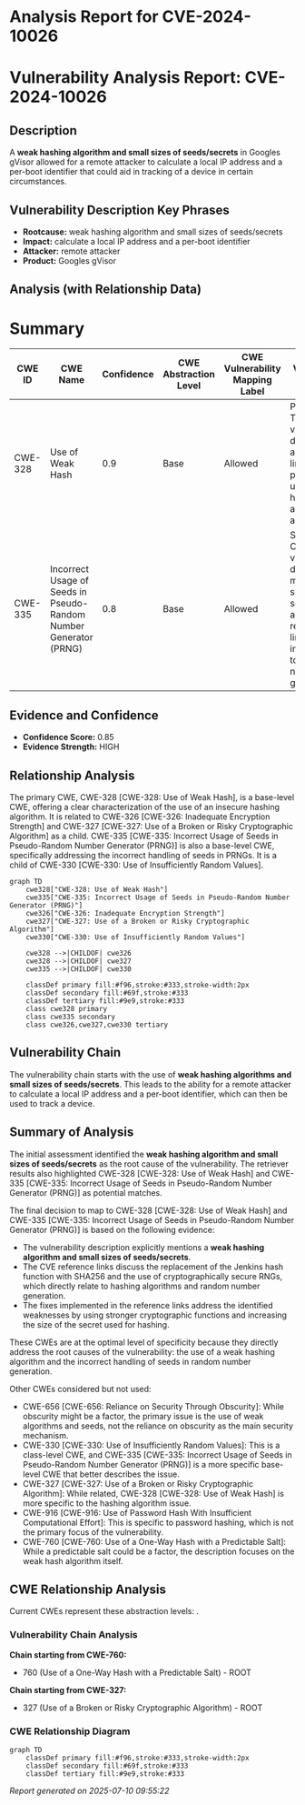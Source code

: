 # Analysis Report for CVE-2024-10026

# Vulnerability Analysis Report: CVE-2024-10026

## Description

A **weak hashing algorithm and small sizes of seeds/secrets** in Googles gVisor allowed for a remote attacker to calculate a local IP address and a per-boot identifier that could aid in tracking of a device in certain circumstances.

## Vulnerability Description Key Phrases

- **Rootcause:** weak hashing algorithm and small sizes of seeds/secrets
- **Impact:** calculate a local IP address and a per-boot identifier
- **Attacker:** remote attacker
- **Product:** Googles gVisor

## Analysis (with Relationship Data)

# Summary
| CWE ID | CWE Name | Confidence | CWE Abstraction Level | CWE Vulnerability Mapping Label | CWE-Vulnerability Mapping Notes |
|---|---|---|---|---|---|
| CWE-328 | Use of Weak Hash | 0.9 | Base | Allowed | Primary CWE. The vulnerability description and reference links clearly point to the use of weak hashing algorithms as a root cause. |
| CWE-335 | Incorrect Usage of Seeds in Pseudo-Random Number Generator (PRNG) | 0.8 | Base | Allowed | Secondary CWE. The vulnerability description mentions small sizes of seeds/secrets, and the reference links discuss improvements to random number generation. |

## Evidence and Confidence

*   **Confidence Score:** 0.85
*   **Evidence Strength:** HIGH

## Relationship Analysis
The primary CWE, CWE-328 [CWE-328: Use of Weak Hash], is a base-level CWE, offering a clear characterization of the use of an insecure hashing algorithm. It is related to CWE-326 [CWE-326: Inadequate Encryption Strength] and CWE-327 [CWE-327: Use of a Broken or Risky Cryptographic Algorithm] as a child.
CWE-335 [CWE-335: Incorrect Usage of Seeds in Pseudo-Random Number Generator (PRNG)] is also a base-level CWE, specifically addressing the incorrect handling of seeds in PRNGs. It is a child of CWE-330 [CWE-330: Use of Insufficiently Random Values].

```mermaid
graph TD
    cwe328["CWE-328: Use of Weak Hash"]
    cwe335["CWE-335: Incorrect Usage of Seeds in Pseudo-Random Number Generator (PRNG)"]
    cwe326["CWE-326: Inadequate Encryption Strength"]
    cwe327["CWE-327: Use of a Broken or Risky Cryptographic Algorithm"]
    cwe330["CWE-330: Use of Insufficiently Random Values"]
    
    cwe328 -->|CHILDOF| cwe326
    cwe328 -->|CHILDOF| cwe327
    cwe335 -->|CHILDOF| cwe330
    
    classDef primary fill:#f96,stroke:#333,stroke-width:2px
    classDef secondary fill:#69f,stroke:#333
    classDef tertiary fill:#9e9,stroke:#333
    class cwe328 primary
    class cwe335 secondary
    class cwe326,cwe327,cwe330 tertiary
```

## Vulnerability Chain
The vulnerability chain starts with the use of **weak hashing algorithms and small sizes of seeds/secrets**. This leads to the ability for a remote attacker to calculate a local IP address and a per-boot identifier, which can then be used to track a device.

## Summary of Analysis
The initial assessment identified the **weak hashing algorithm and small sizes of seeds/secrets** as the root cause of the vulnerability. The retriever results also highlighted CWE-328 [CWE-328: Use of Weak Hash] and CWE-335 [CWE-335: Incorrect Usage of Seeds in Pseudo-Random Number Generator (PRNG)] as potential matches.

The final decision to map to CWE-328 [CWE-328: Use of Weak Hash] and CWE-335 [CWE-335: Incorrect Usage of Seeds in Pseudo-Random Number Generator (PRNG)] is based on the following evidence:

*   The vulnerability description explicitly mentions a **weak hashing algorithm and small sizes of seeds/secrets**.
*   The CVE reference links discuss the replacement of the Jenkins hash function with SHA256 and the use of cryptographically secure RNGs, which directly relate to hashing algorithms and random number generation.
*   The fixes implemented in the reference links address the identified weaknesses by using stronger cryptographic functions and increasing the size of the secret used for hashing.

These CWEs are at the optimal level of specificity because they directly address the root causes of the vulnerability: the use of a weak hashing algorithm and the incorrect handling of seeds in random number generation.

Other CWEs considered but not used:

*   CWE-656 [CWE-656: Reliance on Security Through Obscurity]: While obscurity might be a factor, the primary issue is the use of weak algorithms and seeds, not the reliance on obscurity as the main security mechanism.
*   CWE-330 [CWE-330: Use of Insufficiently Random Values]: This is a class-level CWE, and CWE-335 [CWE-335: Incorrect Usage of Seeds in Pseudo-Random Number Generator (PRNG)] is a more specific base-level CWE that better describes the issue.
*   CWE-327 [CWE-327: Use of a Broken or Risky Cryptographic Algorithm]: While related, CWE-328 [CWE-328: Use of Weak Hash] is more specific to the hashing algorithm issue.
*   CWE-916 [CWE-916: Use of Password Hash With Insufficient Computational Effort]: This is specific to password hashing, which is not the primary focus of the vulnerability.
*   CWE-760 [CWE-760: Use of a One-Way Hash with a Predictable Salt]: While a predictable salt could be a factor, the description focuses on the weak hash algorithm itself.


## CWE Relationship Analysis

Current CWEs represent these abstraction levels: .


### Vulnerability Chain Analysis

**Chain starting from CWE-760:**
- 760 (Use of a One-Way Hash with a Predictable Salt) - ROOT


**Chain starting from CWE-327:**
- 327 (Use of a Broken or Risky Cryptographic Algorithm) - ROOT



### CWE Relationship Diagram

```mermaid
graph TD
    classDef primary fill:#f96,stroke:#333,stroke-width:2px
    classDef secondary fill:#69f,stroke:#333
    classDef tertiary fill:#9e9,stroke:#333
```



*Report generated on 2025-07-10 09:55:22*
